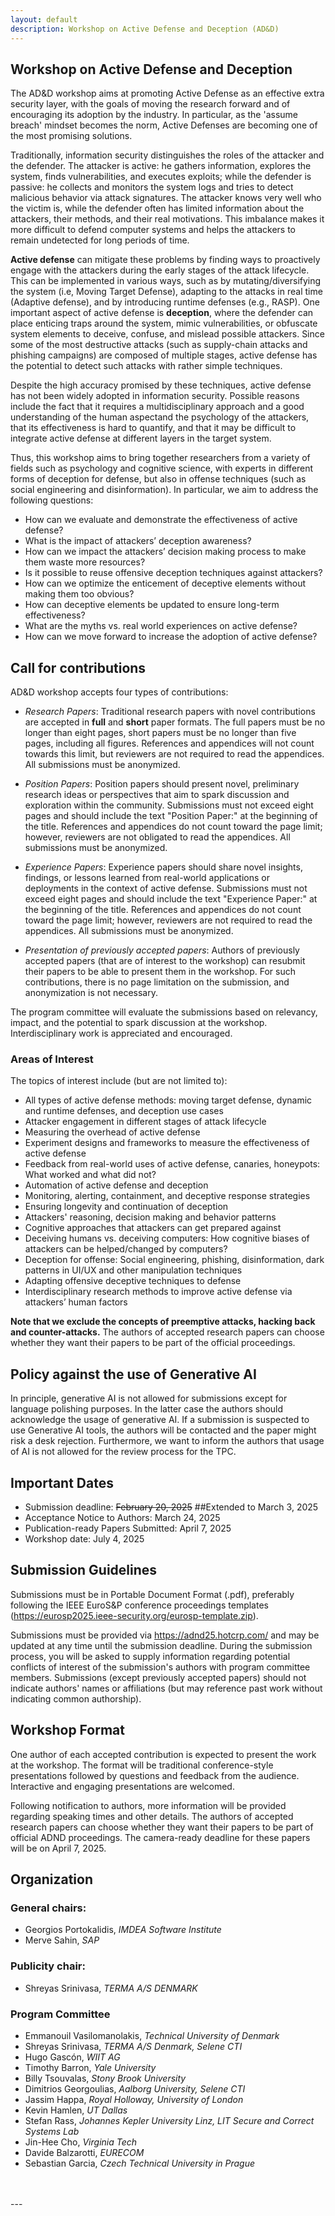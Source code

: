 ```yaml
---
layout: default
description: Workshop on Active Defense and Deception (AD&D)
---
```


## Workshop on Active Defense and Deception
The AD&D workshop aims at promoting Active Defense as an effective extra security layer, with the goals of moving the
research forward and of encouraging its adoption by the industry. In particular, as the 'assume breach' mindset becomes the
norm, Active Defenses are becoming one of the most promising solutions.

Traditionally, information security distinguishes the roles of the attacker and the defender. The attacker is active: he gathers information, explores the system, finds vulnerabilities, and executes exploits; while the defender is passive: he collects and monitors the system logs and tries to detect malicious behavior via attack signatures. The attacker knows very well who the victim is, while the defender often has limited information about the attackers, their methods, and their real motivations. This imbalance makes it more difficult to defend computer systems and helps the attackers to remain undetected for long periods of time.

**Active defense** can mitigate these problems by finding ways to proactively engage with the attackers during the early stages
of the attack lifecycle. This can be implemented in various ways, such as by mutating/diversifying the system (i.e, Moving
Target Defense), adapting to the attacks in real time (Adaptive defense), and by introducing runtime defenses (e.g., RASP).
One important aspect of active defense is **deception**, where the defender can place enticing traps around the system, mimic
vulnerabilities, or obfuscate system elements to deceive, confuse, and mislead possible attackers. Since some of the most
destructive attacks (such as supply-chain attacks and phishing campaigns) are composed of multiple stages, active defense
has the potential to detect such attacks with rather simple techniques.

Despite the high accuracy promised by these techniques, active defense has not been widely adopted in information security.
Possible reasons include the fact that it requires a multidisciplinary approach and a good understanding of the human aspectand the psychology of the attackers, that its effectiveness is hard to quantify, and that it may be difficult to integrate active defense at different layers in the target system.

Thus, this workshop aims to bring together researchers from a variety of fields such as psychology and cognitive science,
with experts in different forms of deception for defense, but also in offense techniques (such as social engineering and
disinformation). In particular, we aim to address the following questions:

- How can we evaluate and demonstrate the effectiveness of active defense?
- What is the impact of attackers’ deception awareness?
- How can we impact the attackers’ decision making process to make them waste more resources?
- Is it possible to reuse offensive deception techniques against attackers?
- How can we optimize the enticement of deceptive elements without making them too obvious?
- How can deceptive elements be updated to ensure long-term effectiveness?
- What are the myths vs. real world experiences on active defense?
- How can we move forward to increase the adoption of active defense?


## Call for contributions
AD&D workshop accepts four types of contributions:

* _Research Papers_: Traditional research papers with novel contributions are accepted in **full** and **short** paper formats. The full papers must be no longer than eight pages, short papers must be no longer than five pages, including all figures. References and appendices will not count towards this limit, but reviewers are not required to read the appendices. All submissions must be anonymized. 

* _Position Papers_: Position papers should present novel, preliminary research ideas or perspectives that aim to spark discussion and exploration within the community. Submissions must not exceed eight pages and should include the text "Position Paper:" at the beginning of the title. References and appendices do not count toward the page limit; however, reviewers are not obligated to read the appendices. All submissions must be anonymized.
 

 * _Experience Papers_: Experience papers should share novel insights, findings, or lessons learned from real-world applications or deployments in the context of active defense. Submissions must not exceed eight pages and should include the text "Experience Paper:" at the beginning of the title. References and appendices do not count toward the page limit; however, reviewers are not required to read the appendices. All submissions must be anonymized.

<!-- * _Research Proposals_: Single page proposals describing research ideas. A proposal should consist of a title, abstract, and brief
motivation for and description of the idea. Proposals can describe an ongoing research in various stages, or a novel idea or challenge.
The aim is to allow the authors to refine their ideas via the feedback from the workshop audience, to stimulate more research ideas,
and to encourage collaborations. Submitted proposals must be no longer than one page in double column format, including all figures.
References and appendices will not count towards this limit, but reviewers are not required to read the appendices. Proposals do not
need to include proof-of-concept or preliminary results. Submissions must be anonymized. -->


* _Presentation of previously accepted papers_: Authors of previously accepted papers (that are of interest to the workshop) can resubmit their papers to be able to present them in the workshop. For such contributions, there is no page limitation on the submission, and anonymization is not necessary.

The program committee will evaluate the submissions based on relevancy, impact, and the potential to spark discussion at the workshop. Interdisciplinary work is appreciated and encouraged.

### Areas of Interest
The topics of interest include (but are not limited to):

* All types of active defense methods: moving target defense, dynamic and runtime defenses, and deception use cases
* Attacker engagement in different stages of attack lifecycle
* Measuring the overhead of active defense
* Experiment designs and frameworks to measure the effectiveness of active defense
* Feedback from real-world uses of active defense, canaries, honeypots: What worked and what did not?
* Automation of active defense and deception
* Monitoring, alerting, containment, and deceptive response strategies
* Ensuring longevity and continuation of deception
* Attackers' reasoning, decision making and behavior patterns
* Cognitive approaches that attackers can get prepared against
* Deceiving humans vs. deceiving computers: How cognitive biases of attackers can be helped/changed by computers?
* Deception for offense: Social engineering, phishing, disinformation, dark patterns in UI/UX and other manipulation techniques
* Adapting offensive deceptive techniques to defense
* Interdisciplinary research methods to improve active defense via attackers’ human factors

__Note that we exclude the concepts of preemptive attacks, hacking back and counter-attacks.__
The authors of accepted research papers can choose whether they want their papers to be part of the official proceedings.

## Policy against the use of Generative AI

In principle, generative AI is not allowed for submissions except for language polishing purposes. In the latter case the authors should acknowledge the usage of generative AI. If a submission is suspected to use Generative AI tools, the authors will be contacted and the paper might risk a desk rejection. Furthermore, we want to inform the authors that usage of AI is not allowed for the review process for the TPC.


## Important Dates

<!--* Submission deadline: March 25, 2022
* Notification: April 8, 2022
* Workshop: June 10, 2022
-->
* Submission deadline: ~~February 20, 2025~~ ##Extended to March 3, 2025
* Acceptance Notice to Authors: March 24, 2025
* Publication-ready Papers Submitted: April 7, 2025
* Workshop date: July 4, 2025




## Submission Guidelines

Submissions must be in Portable Document Format (.pdf), preferably following the IEEE EuroS&P conference proceedings templates (<https://eurosp2025.ieee-security.org/eurosp-template.zip>).

Submissions must be provided via <https://adnd25.hotcrp.com/> and may be updated at any time until the submission deadline. During the submission process, you will be asked to supply information regarding potential conflicts of interest of the submission's authors with program committee members. Submissions (except previously accepted papers) should not indicate authors' names or affiliations (but may reference past work without indicating common authorship).

<!--
## Submission types and format
Submissions must be in Portable Document Format (.pdf), preferably following the IEEE conference proceedings templates.

* _Research Papers_:
    Submitted papers must be no longer than five pages, including all figures. References and appendices will not count towards this limit, but reviewers are not required to read appendices.

* _Research Proposals_:
    Submitted proposals must be no longer than a single page in double column format, including all figures. References and appendices will not count towards this limit, but reviewers are not required to read appendices.

## Submission site:
“Submissions must be provided via <https://conpro21.ccs.neu.edu/> and may be updated at any time until the submission deadline. During the submission process, you will be asked to supply information regarding potential conflicts of interest of the submission's authors with program committee members. Submissions should not indicate authors' names or affiliations (but may reference past work without indicating common authorship).”
-->
## Workshop Format
<!-- 
One author of each accepted research paper or proposal is expected to present the work at the workshop. The format is expected to include traditional conference-style presentations followed by roundtable discussion and feedback. Interactive and engaging presentations are welcomed. Following notification to authors, more information will be provided regarding speaking times and other details.
* _Research Papers_: Accepted research papers will be made available on the workshop web site, but the workshop will have no official proceedings.
* _Research Proposals_: Research proposals are intended for PC review. Only titles, abstracts, and funding sources for these talks will be posted on the workshop web site, and we will request that the authors provide these in both text and PDF format.
-->
One author of each accepted contribution is expected to present the work at the workshop. The format will be traditional conference-style presentations followed by questions and feedback from the audience. Interactive and engaging presentations are welcomed. 

Following notification to authors, more information will be provided regarding speaking times and other details. The authors of accepted research papers can choose whether they want their papers to be part of official ADND proceedings. The camera-ready deadline for these papers will be on April 7, 2025. 


## Organization

### General chairs:
* Georgios Portokalidis, _IMDEA Software Institute_
* Merve Sahin, _SAP_

<!-- ### Steering Committee
* Merve Sahin, _SAP Security Research_
* Nick Nikiforakis, _Stony Brook University_
* Timothy Barron, _Yale University_   -->

<!-- ### General chairs:
* Merve Sahin, _SAP Security Research_
* Nick Nikiforakis, _Stony Brook University_
* Timothy Barron, _Yale University_  -->

### Publicity chair: 
* Shreyas Srinivasa, _TERMA A/S DENMARK_

### Program Committee
<!-- * Palvi Aggarwal, _University of Texas El Paso_ -->
<!-- * Kimberly Ferguson-Walter, _Laboratory for Advanced Cybersecurity Research, NSA Research_ -->
* Emmanouil Vasilomanolakis, _Technical University of Denmark_
* Shreyas Srinivasa, _TERMA A/S Denmark, Selene CTI_
* Hugo Gascón, _WIIT AG_
* Timothy Barron, _Yale University_
* Billy Tsouvalas, _Stony Brook University_
* Dimitrios Georgoulias, _Aalborg University, Selene CTI_
* Jassim Happa, _Royal Holloway, University of London_
* Kevin Hamlen, _UT Dallas_
* Stefan Rass, _Johannes Kepler University Linz, LIT Secure and Correct Systems Lab_
* Jin-Hee Cho, _Virginia Tech_
* Davide Balzarotti, _EURECOM_
* Sebastian Garcia, _Czech Technical University in Prague_


<br>
<br>
---
